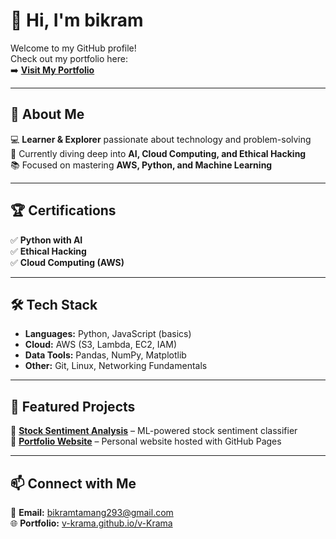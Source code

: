 # 👋 Hi, I'm bikram

Welcome to my GitHub profile!  
Check out my portfolio here:  
➡️ [**Visit My Portfolio**](https://v-krama.github.io/v-Krama/)  

---

## 📜 About Me  
💻 **Learner & Explorer** passionate about technology and problem-solving  
🎯 Currently diving deep into **AI, Cloud Computing, and Ethical Hacking**  
📚 Focused on mastering **AWS, Python, and Machine Learning**  

---

## 🏆 Certifications  
✅ **Python with AI**  
✅ **Ethical Hacking**  
✅ **Cloud Computing (AWS)**  

---

## 🛠 Tech Stack  
- **Languages:** Python, JavaScript (basics)  
- **Cloud:** AWS (S3, Lambda, EC2, IAM)  
- **Data Tools:** Pandas, NumPy, Matplotlib  
- **Other:** Git, Linux, Networking Fundamentals  

---

## 📂 Featured Projects  
🔹 [**Stock Sentiment Analysis**](https://github.com/v-Krama/Portfolio/blob/main/SVC-Stocker-sentiment-analysis/Stock-sentiments.ipynb) – ML-powered stock sentiment classifier  
🔹 [**Portfolio Website**](https://v-krama.github.io/v-Krama/) – Personal website hosted with GitHub Pages  

---

## 📫 Connect with Me  
📧 **Email:** bikramtamang293@gmail.com  
🌐 **Portfolio:** [v-krama.github.io/v-Krama](https://v-krama.github.io/v-Krama/)  
